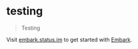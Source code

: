 testing
=======

> Testing

Visit [embark.status.im](https://embark.status.im/) to get started with
[Embark](https://github.com/embark-framework/embark).
